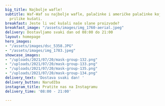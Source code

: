 ```yaml
---
big_title: Najbolje wafle!
subtitle: Waf-Waf su najbolje wafle, palačinke i američke palačinke koje ste imali
  prilike kušati.
breakfast: Jeste li već kušali naše slane proizvode?
breakfast_image: "/assets/images/img_1760-aerial.jpeg"
delivery: Dostavljamo svaki dan od 08:00 do 21:00
layout: homepage
hero_images:
- "/assets/images/dsc_5358.JPG"
- "/assets/images/img_1783.jpeg"
showcase_images:
- "/uploads/2021/07/20/mask-group-132.png"
- "/uploads/2021/07/20/mask-group-133.png"
- "/uploads/2021/07/20/mask-group-135.png"
- "/uploads/2021/07/20/mask-group-134.png"
delivery_text: 'Dostava svaki dan! '
delivery_button: Narudžba
instagram_title: Pratite nas na Instagramu
delivery_time: '08:00 - 21:00'

---
```

